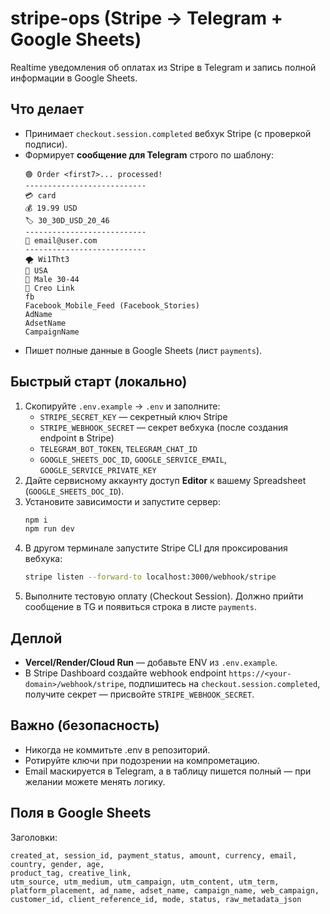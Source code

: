 # stripe-ops (Stripe → Telegram + Google Sheets)

Realtime уведомления об оплатах из Stripe в Telegram и запись полной информации в Google Sheets.

## Что делает
- Принимает `checkout.session.completed` вебхук Stripe (с проверкой подписи).
- Формирует **сообщение для Telegram** строго по шаблону:
  ```
  🟢 Order <first7>... processed!
  ---------------------------
  💳 card
  💰 19.99 USD
  🏷️ 30_30D_USD_20_46
  ---------------------------
  📧 email@user.com
  ---------------------------
  🌪️ Wi1Tht3
  📍 USA
  🧍 Male 30-44
  🔗 Creo Link
  fb
  Facebook_Mobile_Feed (Facebook_Stories)
  AdName
  AdsetName
  CampaignName
  ```
- Пишет полные данные в Google Sheets (лист `payments`).

## Быстрый старт (локально)
1. Скопируйте `.env.example` → `.env` и заполните:
   - `STRIPE_SECRET_KEY` — секретный ключ Stripe
   - `STRIPE_WEBHOOK_SECRET` — секрет вебхука (после создания endpoint в Stripe)
   - `TELEGRAM_BOT_TOKEN`, `TELEGRAM_CHAT_ID`
   - `GOOGLE_SHEETS_DOC_ID`, `GOOGLE_SERVICE_EMAIL`, `GOOGLE_SERVICE_PRIVATE_KEY`
2. Дайте сервисному аккаунту доступ **Editor** к вашему Spreadsheet (`GOOGLE_SHEETS_DOC_ID`).
3. Установите зависимости и запустите сервер:
   ```bash
   npm i
   npm run dev
   ```
4. В другом терминале запустите Stripe CLI для проксирования вебхука:
   ```bash
   stripe listen --forward-to localhost:3000/webhook/stripe
   ```
5. Выполните тестовую оплату (Checkout Session). Должно прийти сообщение в TG и появиться строка в листе `payments`.

## Деплой
- **Vercel/Render/Cloud Run** — добавьте ENV из `.env.example`.
- В Stripe Dashboard создайте webhook endpoint `https://<your-domain>/webhook/stripe`,
  подпишитесь на `checkout.session.completed`, получите секрет — присвойте `STRIPE_WEBHOOK_SECRET`.

## Важно (безопасность)
- Никогда не коммитьте .env в репозиторий.
- Ротируйте ключи при подозрении на компрометацию.
- Email маскируется в Telegram, а в таблицу пишется полный — при желании можете менять логику.

## Поля в Google Sheets
Заголовки:
```
created_at, session_id, payment_status, amount, currency, email, country, gender, age,
product_tag, creative_link,
utm_source, utm_medium, utm_campaign, utm_content, utm_term,
platform_placement, ad_name, adset_name, campaign_name, web_campaign,
customer_id, client_reference_id, mode, status, raw_metadata_json
```

